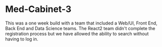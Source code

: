 # Med-Cabinet-3

This was a one week build with a team that included a Web/UI, Front End, Back End and Data Science teams. The React2 team didn't complete the registration process but we have allowed the ability to search without having to log in. 

